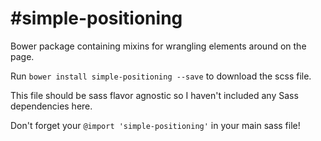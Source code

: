 #simple-positioning
==================

Bower package containing mixins for wrangling elements around on the page.

Run `bower install simple-positioning --save` to download the scss file.

This file should be sass flavor agnostic so I haven't included any Sass dependencies here.

Don't forget your `@import 'simple-positioning'` in your main sass file!
